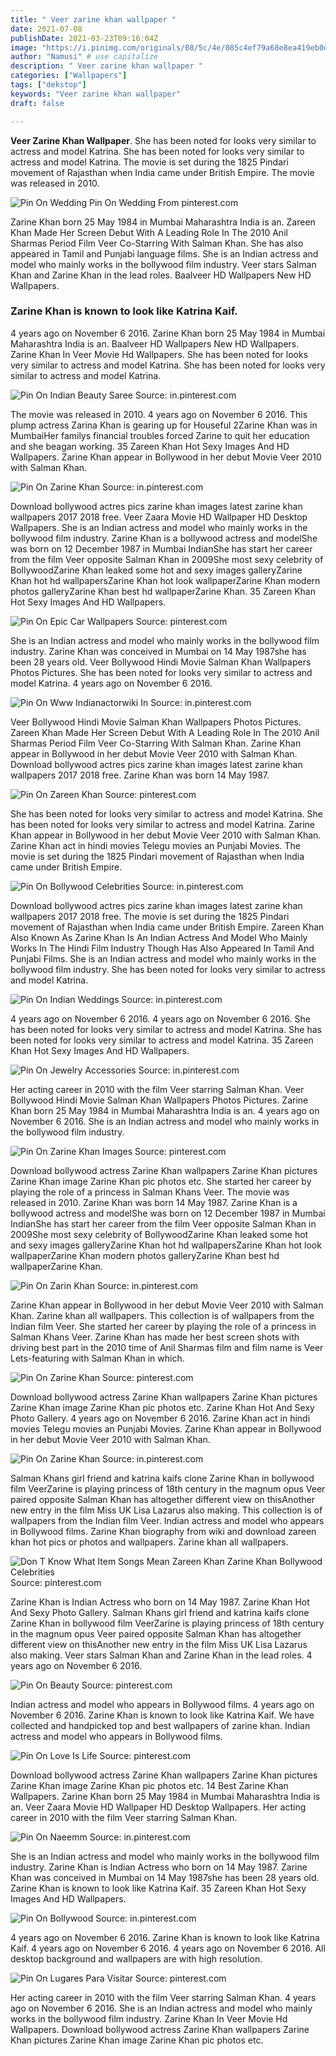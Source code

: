 ```yaml
---
title: " Veer zarine khan wallpaper "
date: 2021-07-08
publishDate: 2021-03-23T09:16:04Z
image: "https://i.pinimg.com/originals/08/5c/4e/085c4ef79a68e8ea419eb0d5f6a6b1e5.jpg"
author: "Namusi" # use capitalize
description: " Veer zarine khan wallpaper "
categories: ["Wallpapers"]
tags: ["dekstop"]
keywords: "Veer zarine khan wallpaper"
draft: false

---
```



**Veer Zarine Khan Wallpaper**. She has been noted for looks very similar to actress and model Katrina. She has been noted for looks very similar to actress and model Katrina. The movie is set during the 1825 Pindari movement of Rajasthan when India came under British Empire. The movie was released in 2010.

![Pin On Wedding](https://i.pinimg.com/originals/75/b9/78/75b978c7c0b57274cfe59fdb6bc965de.jpg "Pin On Wedding")
Pin On Wedding From pinterest.com


Zarine Khan born 25 May 1984 in Mumbai Maharashtra India is an. Zareen Khan Made Her Screen Debut With A Leading Role In The 2010 Anil Sharmas Period Film Veer Co-Starring With Salman Khan. She has also appeared in Tamil and Punjabi language films. She is an Indian actress and model who mainly works in the bollywood film industry. Veer stars Salman Khan and Zarine Khan in the lead roles. Baalveer HD Wallpapers New HD Wallpapers.

### Zarine Khan is known to look like Katrina Kaif.

4 years ago on November 6 2016. Zarine Khan born 25 May 1984 in Mumbai Maharashtra India is an. Baalveer HD Wallpapers New HD Wallpapers. Zarine Khan In Veer Movie Hd Wallpapers. She has been noted for looks very similar to actress and model Katrina. She has been noted for looks very similar to actress and model Katrina.


![Pin On Indian Beauty Saree](https://i.pinimg.com/originals/05/49/8a/05498a9214bbd57229b31f2fbd0c2298.jpg "Pin On Indian Beauty Saree")
Source: in.pinterest.com

The movie was released in 2010. 4 years ago on November 6 2016. This plump actress Zarina Khan is gearing up for Houseful 2Zarine Khan was in MumbaiHer familys financial troubles forced Zarine to quit her education and she beagan working. 35 Zareen Khan Hot Sexy Images And HD Wallpapers. Zarine Khan appear in Bollywood in her debut Movie Veer 2010 with Salman Khan.

![Pin On Zarine Khan](https://i.pinimg.com/originals/58/ca/14/58ca14b37b72f77592c3d8045378b475.jpg "Pin On Zarine Khan")
Source: in.pinterest.com

Download bollywood actres pics zarine khan images latest zarine khan wallpapers 2017 2018 free. Veer Zaara Movie HD Wallpaper HD Desktop Wallpapers. She is an Indian actress and model who mainly works in the bollywood film industry. Zarine Khan is a bollywood actress and modelShe was born on 12 December 1987 in Mumbai IndianShe has start her career from the film Veer opposite Salman Khan in 2009She most sexy celebrity of BollywoodZarine Khan leaked some hot and sexy images galleryZarine Khan hot hd wallpapersZarine Khan hot look wallpaperZarine Khan modern photos galleryZarine Khan best hd wallpaperZarine Khan. 35 Zareen Khan Hot Sexy Images And HD Wallpapers.

![Pin On Epic Car Wallpapers](https://i.pinimg.com/originals/8a/fa/b4/8afab49d4485e2b62e56f17e264fb9d6.jpg "Pin On Epic Car Wallpapers")
Source: pinterest.com

She is an Indian actress and model who mainly works in the bollywood film industry. Zarine Khan was conceived in Mumbai on 14 May 1987she has been 28 years old. Veer Bollywood Hindi Movie Salman Khan Wallpapers Photos Pictures. She has been noted for looks very similar to actress and model Katrina. 4 years ago on November 6 2016.

![Pin On Www Indianactorwiki In](https://i.pinimg.com/736x/d8/a7/c5/d8a7c50173761b259e1974814d23fa55.jpg "Pin On Www Indianactorwiki In")
Source: in.pinterest.com

Veer Bollywood Hindi Movie Salman Khan Wallpapers Photos Pictures. Zareen Khan Made Her Screen Debut With A Leading Role In The 2010 Anil Sharmas Period Film Veer Co-Starring With Salman Khan. Zarine Khan appear in Bollywood in her debut Movie Veer 2010 with Salman Khan. Download bollywood actres pics zarine khan images latest zarine khan wallpapers 2017 2018 free. Zarine Khan was born 14 May 1987.

![Pin On Zareen Khan](https://i.pinimg.com/474x/e1/50/f0/e150f0c4b0642863346177feef591eb3.jpg "Pin On Zareen Khan")
Source: pinterest.com

She has been noted for looks very similar to actress and model Katrina. She has been noted for looks very similar to actress and model Katrina. Zarine Khan appear in Bollywood in her debut Movie Veer 2010 with Salman Khan. Zarine Khan act in hindi movies Telegu movies an Punjabi Movies. The movie is set during the 1825 Pindari movement of Rajasthan when India came under British Empire.

![Pin On Bollywood Celebrities](https://i.pinimg.com/originals/f8/98/38/f89838de564dcbb9f88ccf93fc5e2005.jpg "Pin On Bollywood Celebrities")
Source: in.pinterest.com

Download bollywood actres pics zarine khan images latest zarine khan wallpapers 2017 2018 free. The movie is set during the 1825 Pindari movement of Rajasthan when India came under British Empire. Zareen Khan Also Known As Zarine Khan Is An Indian Actress And Model Who Mainly Works In The Hindi Film Industry Though Has Also Appeared In Tamil And Punjabi Films. She is an Indian actress and model who mainly works in the bollywood film industry. She has been noted for looks very similar to actress and model Katrina.

![Pin On Indian Weddings](https://i.pinimg.com/originals/6c/4b/a2/6c4ba26c36b5499a0bf2ad9286017cd3.jpg "Pin On Indian Weddings")
Source: in.pinterest.com

4 years ago on November 6 2016. 4 years ago on November 6 2016. She has been noted for looks very similar to actress and model Katrina. She has been noted for looks very similar to actress and model Katrina. 35 Zareen Khan Hot Sexy Images And HD Wallpapers.

![Pin On Jewelry Accessories](https://i.pinimg.com/originals/5e/3a/ff/5e3affaa1f0364770b70876479781a3a.jpg "Pin On Jewelry Accessories")
Source: in.pinterest.com

Her acting career in 2010 with the film Veer starring Salman Khan. Veer Bollywood Hindi Movie Salman Khan Wallpapers Photos Pictures. Zarine Khan born 25 May 1984 in Mumbai Maharashtra India is an. 4 years ago on November 6 2016. She is an Indian actress and model who mainly works in the bollywood film industry.

![Pin On Zarine Khan Images](https://i.pinimg.com/originals/ab/90/a8/ab90a86c0ec49f5eda750efdba19c3c4.jpg "Pin On Zarine Khan Images")
Source: pinterest.com

Download bollywood actress Zarine Khan wallpapers Zarine Khan pictures Zarine Khan image Zarine Khan pic photos etc. She started her career by playing the role of a princess in Salman Khans Veer. The movie was released in 2010. Zarine Khan was born 14 May 1987. Zarine Khan is a bollywood actress and modelShe was born on 12 December 1987 in Mumbai IndianShe has start her career from the film Veer opposite Salman Khan in 2009She most sexy celebrity of BollywoodZarine Khan leaked some hot and sexy images galleryZarine Khan hot hd wallpapersZarine Khan hot look wallpaperZarine Khan modern photos galleryZarine Khan best hd wallpaperZarine Khan.

![Pin On Zarin Khan](https://i.pinimg.com/originals/26/b7/bc/26b7bc1fec922a091b83560068e46baf.jpg "Pin On Zarin Khan")
Source: in.pinterest.com

Zarine Khan appear in Bollywood in her debut Movie Veer 2010 with Salman Khan. Zarine khan all wallpapers. This collection is of wallpapers from the Indian film Veer. She started her career by playing the role of a princess in Salman Khans Veer. Zarine Khan has made her best screen shots with driving best part in the 2010 time of Anil Sharmas film and film name is Veer Lets-featuring with Salman Khan in which.

![Pin On Zarine Khan](https://i.pinimg.com/originals/08/b2/73/08b2732cb1081f3a40405fcf8f2a969c.jpg "Pin On Zarine Khan")
Source: pinterest.com

Download bollywood actress Zarine Khan wallpapers Zarine Khan pictures Zarine Khan image Zarine Khan pic photos etc. Zarine Khan Hot And Sexy Photo Gallery. 4 years ago on November 6 2016. Zarine Khan act in hindi movies Telegu movies an Punjabi Movies. Zarine Khan appear in Bollywood in her debut Movie Veer 2010 with Salman Khan.

![Pin On Zarine Khan](https://i.pinimg.com/originals/9f/3c/82/9f3c82d6904f10021f10c9ea650a5ae4.jpg "Pin On Zarine Khan")
Source: in.pinterest.com

Salman Khans girl friend and katrina kaifs clone Zarine Khan in bollywood film VeerZarine is playing princess of 18th century in the magnum opus Veer paired opposite Salman Khan has altogether different view on thisAnother new entry in the film Miss UK Lisa Lazarus also making. This collection is of wallpapers from the Indian film Veer. Indian actress and model who appears in Bollywood films. Zarine Khan biography from wiki and download zareen khan hot pics or photos and wallpapers. Zarine khan all wallpapers.

![Don T Know What Item Songs Mean Zareen Khan Zarine Khan Bollywood Celebrities](https://i.pinimg.com/600x315/a7/69/91/a76991efa8fb4b30972f29a43bda5bf4.jpg "Don T Know What Item Songs Mean Zareen Khan Zarine Khan Bollywood Celebrities")
Source: pinterest.com

Zarine Khan is Indian Actress who born on 14 May 1987. Zarine Khan Hot And Sexy Photo Gallery. Salman Khans girl friend and katrina kaifs clone Zarine Khan in bollywood film VeerZarine is playing princess of 18th century in the magnum opus Veer paired opposite Salman Khan has altogether different view on thisAnother new entry in the film Miss UK Lisa Lazarus also making. Veer stars Salman Khan and Zarine Khan in the lead roles. 4 years ago on November 6 2016.

![Pin On Beauty](https://i.pinimg.com/originals/94/b6/f7/94b6f7951c55a62c2c14b03b355c29f2.jpg "Pin On Beauty")
Source: pinterest.com

Indian actress and model who appears in Bollywood films. 4 years ago on November 6 2016. Zarine Khan is known to look like Katrina Kaif. We have collected and handpicked top and best wallpapers of zarine khan. Indian actress and model who appears in Bollywood films.

![Pin On Love Is Life](https://i.pinimg.com/originals/46/fb/fd/46fbfd2229f2e00d36498f3b6f8733fa.jpg "Pin On Love Is Life")
Source: pinterest.com

Download bollywood actress Zarine Khan wallpapers Zarine Khan pictures Zarine Khan image Zarine Khan pic photos etc. 14 Best Zarine Khan Wallpapers. Zarine Khan born 25 May 1984 in Mumbai Maharashtra India is an. Veer Zaara Movie HD Wallpaper HD Desktop Wallpapers. Her acting career in 2010 with the film Veer starring Salman Khan.

![Pin On Naeemm](https://i.pinimg.com/originals/fb/62/c6/fb62c64c5d655b0c49abe44e2369f79d.jpg "Pin On Naeemm")
Source: in.pinterest.com

She is an Indian actress and model who mainly works in the bollywood film industry. Zarine Khan is Indian Actress who born on 14 May 1987. Zarine Khan was conceived in Mumbai on 14 May 1987she has been 28 years old. Zarine Khan is known to look like Katrina Kaif. 35 Zareen Khan Hot Sexy Images And HD Wallpapers.

![Pin On Bollywood](https://i.pinimg.com/originals/1e/d2/10/1ed21095d9b874b99bc702d06ab3b64f.jpg "Pin On Bollywood")
Source: in.pinterest.com

4 years ago on November 6 2016. Zarine Khan is known to look like Katrina Kaif. 4 years ago on November 6 2016. 4 years ago on November 6 2016. All desktop background and wallpapers are with high resolution.

![Pin On Lugares Para Visitar](https://i.pinimg.com/originals/08/5c/4e/085c4ef79a68e8ea419eb0d5f6a6b1e5.jpg "Pin On Lugares Para Visitar")
Source: pinterest.com

Her acting career in 2010 with the film Veer starring Salman Khan. 4 years ago on November 6 2016. She is an Indian actress and model who mainly works in the bollywood film industry. Zarine Khan In Veer Movie Hd Wallpapers. Download bollywood actress Zarine Khan wallpapers Zarine Khan pictures Zarine Khan image Zarine Khan pic photos etc.

